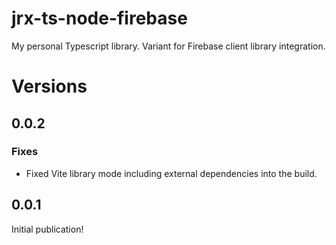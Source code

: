 # jrx-ts-node-firebase

My personal Typescript library.
Variant for Firebase client library integration.

# Versions
## 0.0.2
### Fixes
- Fixed Vite library mode including external dependencies into the build.

## 0.0.1
Initial publication!